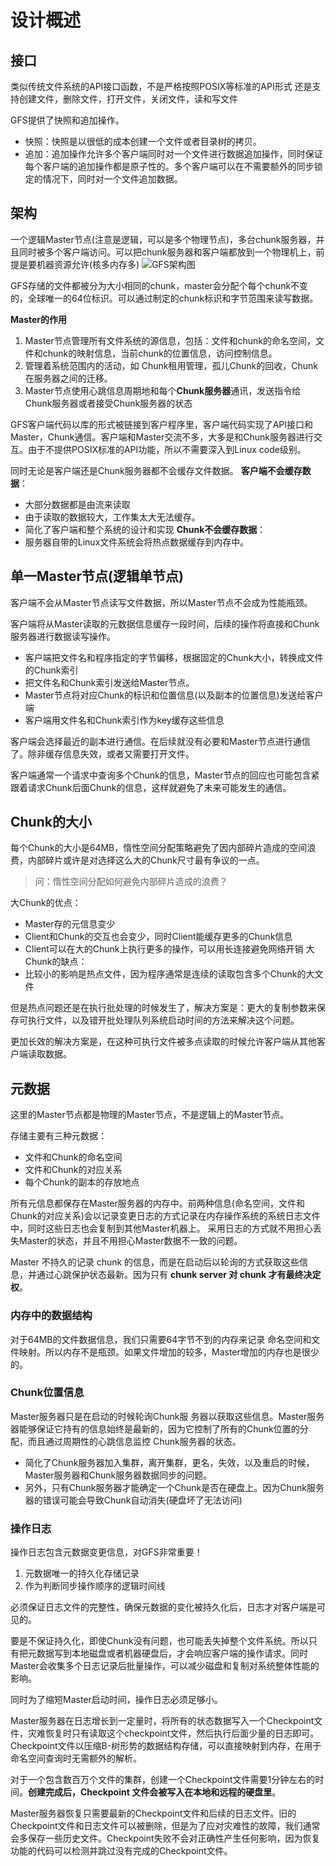 # 设计概述
## 接口
类似传统文件系统的API接口函数，不是严格按照POSIX等标准的API形式
还是支持创建文件，删除文件，打开文件，关闭文件，读和写文件

GFS提供了快照和追加操作。
* 快照：快照是以很低的成本创建一个文件或者目录树的拷贝。
* 追加：追加操作允许多个客户端同时对一个文件进行数据追加操作，同时保证每个客户端的追加操作都是原子性的。多个客户端可以在不需要额外的同步锁定的情况下，同时对一个文件追加数据。

## 架构
一个逻辑Master节点(注意是逻辑，可以是多个物理节点)，多台chunk服务器，并且同时被多个客户端访问。可以把chunk服务器和客户端都放到一个物理机上，前提是要机器资源允许(核多内存多)
![GFS架构图](https://user-images.githubusercontent.com/57765968/168441111-7ad18ee5-83fd-4f1c-ae46-29bee0ba2662.png)

GFS存储的文件都被分为大小相同的chunk，master会分配个每个chunk不变的，全球唯一的64位标识。可以通过制定的chunk标识和字节范围来读写数据。

**Master的作用**
1. Master节点管理所有文件系统的源信息，包括：文件和chunk的命名空间，文件和chunk的映射信息，当前chunk的位置信息，访问控制信息。
2. 管理着系统范围内的活动，如 Chunk租用管理，孤儿Chunk的回收，Chunk在服务器之间的迁移。
3. Master节点使用心跳信息周期地和每个**Chunk服务器**通讯，发送指令给Chunk服务器或者接受Chunk服务器的状态

GFS客户端代码以库的形式被链接到客户程序里，客户端代码实现了API接口和Master，Chunk通信。客户端和Master交流不多，大多是和Chunk服务器进行交互。由于不提供POSIX标准的API功能，所以不需要深入到Linux code级别。

同时无论是客户端还是Chunk服务器都不会缓存文件数据。
**客户端不会缓存数据**：
- 大部分数据都是由流来读取
- 由于读取的数据较大，工作集太大无法缓存。
- 简化了客户端和整个系统的设计和实现
**Chunk不会缓存数据**：
- 服务器自带的Linux文件系统会将热点数据缓存到内存中。

## 单一Master节点(逻辑单节点)

客户端不会从Master节点读写文件数据，所以Master节点不会成为性能瓶颈。

客户端将从Master读取的元数据信息缓存一段时间，后续的操作将直接和Chunk服务器进行数据读写操作。

- 客户端把文件名和程序指定的字节偏移，根据固定的Chunk大小，转换成文件的Chunk索引
- 把文件名和Chunk索引发送给Master节点。
- Master节点将对应Chunk的标识和位置信息(以及副本的位置信息)发送给客户端
- 客户端用文件名和Chunk索引作为key缓存这些信息

客户端会选择最近的副本进行通信。在后续就没有必要和Master节点进行通信了。除非缓存信息失效，或者又需要打开文件。

客户端通常一个请求中查询多个Chunk的信息，Master节点的回应也可能包含紧跟着请求Chunk后面Chunk的信息，这样就避免了未来可能发生的通信。

## Chunk的大小
每个Chunk的大小是64MB，惰性空间分配策略避免了因内部碎片造成的空间浪费，内部碎片或许是对选择这么大的Chunk尺寸最有争议的一点。

> 问：惰性空间分配如何避免内部碎片造成的浪费？

大Chunk的优点：
- Master存的元信息变少
- Client和Chunk的交互也会变少，同时Client能缓存更多的Chunk信息
- Client可以在大的Chunk上执行更多的操作，可以用长连接避免网络开销
大Chunk的缺点：
- 比较小的影响是热点文件，因为程序通常是连续的读取包含多个Chunk的大文件


但是热点问题还是在执行批处理的时候发生了，解决方案是：更大的复制参数来保存可执行文件，以及错开批处理队列系统启动时间的方法来解决这个问题。

更加长效的解决方案是，在这种可执行文件被多点读取的时候允许客户端从其他客户端读取数据。

## 元数据
这里的Master节点都是物理的Master节点，不是逻辑上的Master节点。

存储主要有三种元数据：
- 文件和Chunk的命名空间
- 文件和Chunk的对应关系
- 每个Chunk的副本的存放地点


所有元信息都保存在Master服务器的内存中。前两种信息(命名空间，文件和Chunk的对应关系)会以记录变更日志的方式记录在内存操作系统的系统日志文件中，同时这些日志也会复制到其他Master机器上。
采用日志的方式就不用担心丢失Master的状态，并且不用担心Master数据不一致的问题。

Master 不持久的记录 chunk 的信息，而是在启动后以轮询的方式获取这些信息，并通过心跳保护状态最新。因为只有 **chunk server 对 chunk 才有最终决定权**。

### 内存中的数据结构
对于64MB的文件数据信息，我们只需要64字节不到的内存来记录 命名空间和文件映射。所以内存不是瓶颈。如果文件增加的较多，Master增加的内存也是很少的。

### Chunk位置信息
Master服务器只是在启动的时候轮询Chunk服 务器以获取这些信息。Master服务器能够保证它持有的信息始终是最新的，因为它控制了所有的Chunk位置的分配，而且通过周期性的心跳信息监控 Chunk服务器的状态。

- 简化了Chunk服务器加入集群，离开集群，更名，失效，以及重启的时候，Master服务器和Chunk服务器数据同步的问题。
- 另外，只有Chunk服务器才能确定一个Chunk是否在硬盘上。因为Chunk服务器的错误可能会导致Chunk自动消失(硬盘坏了无法访问)

### 操作日志
操作日志包含元数据变更信息，对GFS非常重要！
1. 元数据唯一的持久化存储记录
2. 作为判断同步操作顺序的逻辑时间线

必须保证日志文件的完整性，确保元数据的变化被持久化后，日志才对客户端是可见的。

要是不保证持久化，即使Chunk没有问题，也可能丢失掉整个文件系统。所以只有把元数据写到本地磁盘或者机器硬盘后，才会响应客户端的操作请求。同时Master会收集多个日志记录后批量操作，可以减少磁盘和复制对系统整体性能的影响。

同时为了缩短Master启动时间，操作日志必须足够小。

Master服务器在日志增长到一定量时，将所有的状态数据写入一个Checkpoint文件，灾难恢复时只有读取这个checkpoint文件，然后执行后面少量的日志即可。Checkpoint文件以压缩B-树形势的数据结构存储，可以直接映射到内存，在用于命名空间查询时无需额外的解析。

对于一个包含数百万个文件的集群，创建一个Checkpoint文件需要1分钟左右的时间。**创建完成后，Checkpoint 文件会被写入在本地和远程的硬盘里**。

Master服务器恢复只需要最新的Checkpoint文件和后续的日志文件。旧的Checkpoint文件和日志文件可以被删除，但是为了应对灾难性的故障，我们通常会多保存一些历史文件。Checkpoint失败不会对正确性产生任何影响，因为恢复功能的代码可以检测并跳过没有完成的Checkpoint文件。

